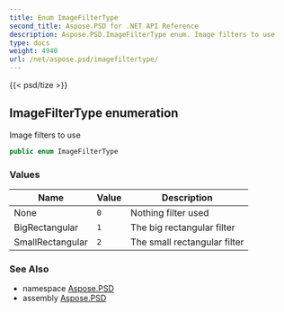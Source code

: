 ```yaml
---
title: Enum ImageFilterType
second_title: Aspose.PSD for .NET API Reference
description: Aspose.PSD.ImageFilterType enum. Image filters to use
type: docs
weight: 4940
url: /net/aspose.psd/imagefiltertype/
---
```

{{< psd/tize >}}
## ImageFilterType enumeration

Image filters to use

```csharp
public enum ImageFilterType
```

### Values

| Name | Value | Description |
| --- | --- | --- |
| None | `0` | Nothing filter used |
| BigRectangular | `1` | The big rectangular filter |
| SmallRectangular | `2` | The small rectangular filter |

### See Also

* namespace [Aspose.PSD](../../aspose.psd/)
* assembly [Aspose.PSD](../../)


